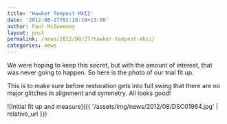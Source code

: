 ```yaml
---
title: 'Hawker Tempest MkII'
date: '2012-08-27T01:18:10+13:00'
author: Paul McSweeney
layout: post
permalink: /news/2012/08/27/hawker-tempest-mkii/
categories: news
---
```


We were hoping to keep this secret, but with the amount of interest, that was never going to happen. So here is the photo of our trial fit up. 

This is to make sure before restoration gets into full swing that there are no major glitches in alignment and symmetry. All looks good!

![Initial fit up and measure]({{ '/assets/img/news/2012/08/DSC01964.jpg' | relative_url }})
